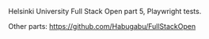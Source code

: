 Helsinki University Full Stack Open part 5, Playwright tests.

Other parts: https://github.com/Habugabu/FullStackOpen
